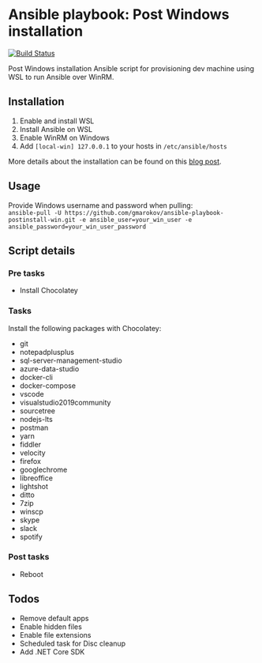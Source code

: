 Ansible playbook: Post Windows installation 
=========
[![Build Status](https://travis-ci.org/gmarokov/ansible-playbook-postinstall-win.svg?branch=master)](https://travis-ci.org/gmarokov/ansible-playbook-postinstall-win)

Post Windows installation Ansible script for provisioning dev machine using WSL to run Ansible over WinRM.

## Installation
1. Enable and install WSL
3. Install Ansible on WSL
4. Enable WinRM on Windows
5. Add `[local-win] 127.0.0.1` to your hosts in `/etc/ansible/hosts`

More details about the installation can be found on this [blog post](https://dev.to/gmarokov/configure-your-dev-windows-machine-with-ansible-41aj).

## Usage
Provide Windows username and password when pulling:   
`ansible-pull -U https://github.com/gmarokov/ansible-playbook-postinstall-win.git -e ansible_user=your_win_user -e ansible_password=your_win_user_password`

## Script details 

### Pre tasks
- Install Chocolatey

### Tasks
Install the following packages with Chocolatey: 
 - git
 - notepadplusplus
 - sql-server-management-studio
 - azure-data-studio
 - docker-cli
 - docker-compose
 - vscode
 - visualstudio2019community
 - sourcetree
 - nodejs-lts
 - postman
 - yarn
 - fiddler
 - velocity
 - firefox
 - googlechrome
 - libreoffice
 - lightshot
 - ditto
 - 7zip
 - winscp
 - skype
 - slack
 - spotify

### Post tasks
- Reboot

## Todos
- Remove default apps
- Enable hidden files
- Enable file extensions
- Scheduled task for Disc cleanup
- Add .NET Core SDK
